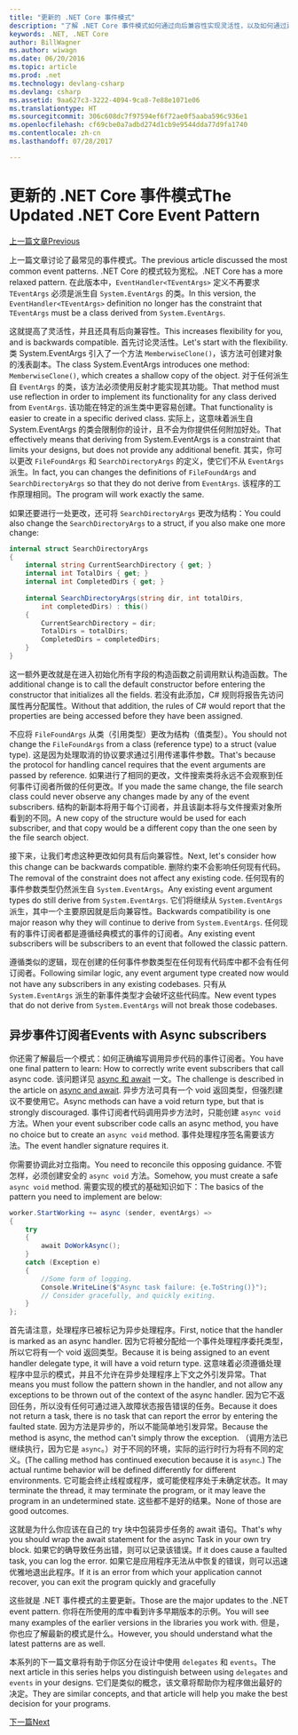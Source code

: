 ```yaml
---
title: "更新的 .NET Core 事件模式"
description: "了解 .NET Core 事件模式如何通过向后兼容性实现灵活性，以及如何通过异步订阅服务器实现安全事件处理。"
keywords: .NET, .NET Core
author: BillWagner
ms.author: wiwagn
ms.date: 06/20/2016
ms.topic: article
ms.prod: .net
ms.technology: devlang-csharp
ms.devlang: csharp
ms.assetid: 9aa627c3-3222-4094-9ca8-7e88e1071e06
ms.translationtype: HT
ms.sourcegitcommit: 306c608dc7f97594ef6f72ae0f5aaba596c936e1
ms.openlocfilehash: cf69cbe0a7adbd274d1cb9e9544dda77d9fa1740
ms.contentlocale: zh-cn
ms.lasthandoff: 07/28/2017

---
```


# <a name="the-updated-net-core-event-pattern"></a><span data-ttu-id="08a66-104">更新的 .NET Core 事件模式</span><span class="sxs-lookup"><span data-stu-id="08a66-104">The Updated .NET Core Event Pattern</span></span>

[<span data-ttu-id="08a66-105">上一篇文章</span><span class="sxs-lookup"><span data-stu-id="08a66-105">Previous</span></span>](event-pattern.md)

<span data-ttu-id="08a66-106">上一篇文章讨论了最常见的事件模式。</span><span class="sxs-lookup"><span data-stu-id="08a66-106">The previous article discussed the most common event patterns.</span></span> <span data-ttu-id="08a66-107">.NET Core 的模式较为宽松。</span><span class="sxs-lookup"><span data-stu-id="08a66-107">.NET Core has a more relaxed pattern.</span></span> <span data-ttu-id="08a66-108">在此版本中，`EventHandler<TEventArgs>` 定义不再要求 `TEventArgs` 必须是派生自 `System.EventArgs` 的类。</span><span class="sxs-lookup"><span data-stu-id="08a66-108">In this version, the `EventHandler<TEventArgs>` definition no longer has the constraint that `TEventArgs` must be a class derived from `System.EventArgs`.</span></span>

<span data-ttu-id="08a66-109">这就提高了灵活性，并且还具有后向兼容性。</span><span class="sxs-lookup"><span data-stu-id="08a66-109">This increases flexibility for you, and is backwards compatible.</span></span> <span data-ttu-id="08a66-110">首先讨论灵活性。</span><span class="sxs-lookup"><span data-stu-id="08a66-110">Let's start with the flexibility.</span></span> <span data-ttu-id="08a66-111">类 System.EventArgs 引入了一个方法 `MemberwiseClone()`，该方法可创建对象的浅表副本。</span><span class="sxs-lookup"><span data-stu-id="08a66-111">The class System.EventArgs introduces one method: `MemberwiseClone()`, which creates a shallow copy of the object.</span></span>
<span data-ttu-id="08a66-112">对于任何派生自 `EventArgs` 的类，该方法必须使用反射才能实现其功能。</span><span class="sxs-lookup"><span data-stu-id="08a66-112">That method must use reflection in order to implement its functionality for any class derived from `EventArgs`.</span></span> <span data-ttu-id="08a66-113">该功能在特定的派生类中更容易创建。</span><span class="sxs-lookup"><span data-stu-id="08a66-113">That functionality is easier to create in a specific derived class.</span></span> <span data-ttu-id="08a66-114">实际上，这意味着派生自 System.EventArgs 的类会限制你的设计，且不会为你提供任何附加好处。</span><span class="sxs-lookup"><span data-stu-id="08a66-114">That effectively means that deriving from System.EventArgs is a constraint that limits your designs, but does not provide any additional benefit.</span></span>
<span data-ttu-id="08a66-115">其实，你可以更改 `FileFoundArgs` 和 `SearchDirectoryArgs` 的定义，使它们不从 `EventArgs` 派生。</span><span class="sxs-lookup"><span data-stu-id="08a66-115">In fact, you can changes the definitions of `FileFoundArgs` and `SearchDirectoryArgs` so that they do not derive from `EventArgs`.</span></span>
<span data-ttu-id="08a66-116">该程序的工作原理相同。</span><span class="sxs-lookup"><span data-stu-id="08a66-116">The program will work exactly the same.</span></span>

<span data-ttu-id="08a66-117">如果还要进行一处更改，还可将 `SearchDirectoryArgs` 更改为结构：</span><span class="sxs-lookup"><span data-stu-id="08a66-117">You could also change the `SearchDirectoryArgs` to a struct, if you also make one more change:</span></span>

```csharp  
internal struct SearchDirectoryArgs  
{  
    internal string CurrentSearchDirectory { get; }  
    internal int TotalDirs { get; }  
    internal int CompletedDirs { get; }  
    
    internal SearchDirectoryArgs(string dir, int totalDirs, 
        int completedDirs) : this()  
    {  
        CurrentSearchDirectory = dir;  
        TotalDirs = totalDirs;  
        CompletedDirs = completedDirs;  
    }  
}  
```   

<span data-ttu-id="08a66-118">这一额外更改就是在进入初始化所有字段的构造函数之前调用默认构造函数。</span><span class="sxs-lookup"><span data-stu-id="08a66-118">The additional change is to call the default constructor before entering the constructor that initializes all the fields.</span></span> <span data-ttu-id="08a66-119">若没有此添加，C# 规则将报告先访问属性再分配属性。</span><span class="sxs-lookup"><span data-stu-id="08a66-119">Without that addition, the rules of C# would report that the properties are being accessed before they have been assigned.</span></span>

<span data-ttu-id="08a66-120">不应将 `FileFoundArgs` 从类（引用类型）更改为结构（值类型）。</span><span class="sxs-lookup"><span data-stu-id="08a66-120">You should not change the `FileFoundArgs` from a class (reference type) to a struct (value type).</span></span> <span data-ttu-id="08a66-121">这是因为处理取消的协议要求通过引用传递事件参数。</span><span class="sxs-lookup"><span data-stu-id="08a66-121">That's because the protocol for handling cancel requires that the event arguments are passed by reference.</span></span> <span data-ttu-id="08a66-122">如果进行了相同的更改，文件搜索类将永远不会观察到任何事件订阅者所做的任何更改。</span><span class="sxs-lookup"><span data-stu-id="08a66-122">If you made the same change, the file search class could never observe any changes made by any of the event subscribers.</span></span> <span data-ttu-id="08a66-123">结构的新副本将用于每个订阅者，并且该副本将与文件搜索对象所看到的不同。</span><span class="sxs-lookup"><span data-stu-id="08a66-123">A new copy of the structure would be used for each subscriber, and that copy would be a different copy than the one seen by the file search object.</span></span>

<span data-ttu-id="08a66-124">接下来，让我们考虑这种更改如何具有后向兼容性。</span><span class="sxs-lookup"><span data-stu-id="08a66-124">Next, let's consider how this change can be backwards compatible.</span></span>
<span data-ttu-id="08a66-125">删除约束不会影响任何现有代码。</span><span class="sxs-lookup"><span data-stu-id="08a66-125">The removal of the constraint does not affect any existing code.</span></span> <span data-ttu-id="08a66-126">任何现有的事件参数类型仍然派生自 `System.EventArgs`。</span><span class="sxs-lookup"><span data-stu-id="08a66-126">Any existing event argument types do still derive from `System.EventArgs`.</span></span>
<span data-ttu-id="08a66-127">它们将继续从 `System.EventArgs` 派生，其中一个主要原因就是后向兼容性。</span><span class="sxs-lookup"><span data-stu-id="08a66-127">Backwards compatibility is one major reason why they will continue to derive from `System.EventArgs`.</span></span> <span data-ttu-id="08a66-128">任何现有的事件订阅者都是遵循经典模式的事件的订阅者。</span><span class="sxs-lookup"><span data-stu-id="08a66-128">Any existing event subscribers will be subscribers to an event that followed the classic pattern.</span></span>

<span data-ttu-id="08a66-129">遵循类似的逻辑，现在创建的任何事件参数类型在任何现有代码库中都不会有任何订阅者。</span><span class="sxs-lookup"><span data-stu-id="08a66-129">Following similar logic, any event argument type created now would not have any subscribers in any existing codebases.</span></span> <span data-ttu-id="08a66-130">只有从 `System.EventArgs` 派生的新事件类型才会破坏这些代码库。</span><span class="sxs-lookup"><span data-stu-id="08a66-130">New event types that do not derive from `System.EventArgs` will not break those codebases.</span></span>

## <a name="events-with-async-subscribers"></a><span data-ttu-id="08a66-131">异步事件订阅者</span><span class="sxs-lookup"><span data-stu-id="08a66-131">Events with Async subscribers</span></span>

<span data-ttu-id="08a66-132">你还需了解最后一个模式：如何正确编写调用异步代码的事件订阅者。</span><span class="sxs-lookup"><span data-stu-id="08a66-132">You have one final pattern to learn: How to correctly write event subscribers that call async code.</span></span> <span data-ttu-id="08a66-133">该问题详见 [async 和 await](async.md) 一文。</span><span class="sxs-lookup"><span data-stu-id="08a66-133">The challenge is described in the article on [async and await](async.md).</span></span> <span data-ttu-id="08a66-134">异步方法可具有一个 void 返回类型，但强烈建议不要使用它。</span><span class="sxs-lookup"><span data-stu-id="08a66-134">Async methods can have a void return type, but that is strongly discouraged.</span></span> <span data-ttu-id="08a66-135">事件订阅者代码调用异步方法时，只能创建 `async void` 方法。</span><span class="sxs-lookup"><span data-stu-id="08a66-135">When your event subscriber code calls an async method, you have no choice but to create an `async void` method.</span></span> <span data-ttu-id="08a66-136">事件处理程序签名需要该方法。</span><span class="sxs-lookup"><span data-stu-id="08a66-136">The event handler signature requires it.</span></span>

<span data-ttu-id="08a66-137">你需要协调此对立指南。</span><span class="sxs-lookup"><span data-stu-id="08a66-137">You need to reconcile this opposing guidance.</span></span> <span data-ttu-id="08a66-138">不管怎样，必须创建安全的 `async void` 方法。</span><span class="sxs-lookup"><span data-stu-id="08a66-138">Somehow, you must create a safe `async void` method.</span></span> <span data-ttu-id="08a66-139">需要实现的模式的基础知识如下：</span><span class="sxs-lookup"><span data-stu-id="08a66-139">The basics of the pattern you need to implement are below:</span></span>

```csharp
worker.StartWorking += async (sender, eventArgs) =>
{
    try 
    {
        await DoWorkAsync();
    }
    catch (Exception e)
    {
        //Some form of logging.
        Console.WriteLine($"Async task failure: {e.ToString()}");
        // Consider gracefully, and quickly exiting.
    }
};
```

<span data-ttu-id="08a66-140">首先请注意，处理程序已被标记为异步处理程序。</span><span class="sxs-lookup"><span data-stu-id="08a66-140">First, notice that the handler is marked as an async handler.</span></span> <span data-ttu-id="08a66-141">因为它将被分配给一个事件处理程序委托类型，所以它将有一个 void 返回类型。</span><span class="sxs-lookup"><span data-stu-id="08a66-141">Because it is being assigned to an event handler delegate type, it will have a void return type.</span></span> <span data-ttu-id="08a66-142">这意味着必须遵循处理程序中显示的模式，并且不允许在异步处理程序上下文之外引发异常。</span><span class="sxs-lookup"><span data-stu-id="08a66-142">That means you must follow the pattern shown in the handler, and not allow any exceptions to be thrown out of the context of the async handler.</span></span> <span data-ttu-id="08a66-143">因为它不返回任务，所以没有任何可通过进入故障状态报告错误的任务。</span><span class="sxs-lookup"><span data-stu-id="08a66-143">Because it does not return a task, there is no task that can report the error by entering the faulted state.</span></span> <span data-ttu-id="08a66-144">因为方法是异步的，所以不能简单地引发异常。</span><span class="sxs-lookup"><span data-stu-id="08a66-144">Because the method is async, the method can't simply throw the exception.</span></span> <span data-ttu-id="08a66-145">（调用方法已继续执行，因为它是 `async`。）对于不同的环境，实际的运行时行为将有不同的定义。</span><span class="sxs-lookup"><span data-stu-id="08a66-145">(The calling method has continued execution because it is `async`.) The actual runtime behavior will be defined differently for different environments.</span></span> <span data-ttu-id="08a66-146">它可能会终止线程或程序，或可能使程序处于未确定状态。</span><span class="sxs-lookup"><span data-stu-id="08a66-146">It may terminate the thread, it may terminate the program, or it may leave the program in an undetermined state.</span></span> <span data-ttu-id="08a66-147">这些都不是好的结果。</span><span class="sxs-lookup"><span data-stu-id="08a66-147">None of those are good outcomes.</span></span>

<span data-ttu-id="08a66-148">这就是为什么你应该在自己的 try 块中包装异步任务的 await 语句。</span><span class="sxs-lookup"><span data-stu-id="08a66-148">That's why you should wrap the await statement for the async Task in your own try block.</span></span> <span data-ttu-id="08a66-149">如果它的确导致任务出错，则可以记录该错误。</span><span class="sxs-lookup"><span data-stu-id="08a66-149">If it does cause a faulted task, you can log the error.</span></span> <span data-ttu-id="08a66-150">如果它是应用程序无法从中恢复的错误，则可以迅速优雅地退出此程序。</span><span class="sxs-lookup"><span data-stu-id="08a66-150">If it is an error from which your application cannot recover, you can exit the program quickly and gracefully</span></span>

<span data-ttu-id="08a66-151">这些就是 .NET 事件模式的主要更新。</span><span class="sxs-lookup"><span data-stu-id="08a66-151">Those are the major updates to the .NET event pattern.</span></span> <span data-ttu-id="08a66-152">你将在所使用的库中看到许多早期版本的示例。</span><span class="sxs-lookup"><span data-stu-id="08a66-152">You will see many examples of the earlier versions in the libraries you work with.</span></span> <span data-ttu-id="08a66-153">但是，你也应了解最新的模式是什么。</span><span class="sxs-lookup"><span data-stu-id="08a66-153">However, you should understand what the latest patterns are as well.</span></span>

<span data-ttu-id="08a66-154">本系列的下一篇文章将有助于你区分在设计中使用 `delegates` 和 `events`。</span><span class="sxs-lookup"><span data-stu-id="08a66-154">The next article in this series helps you distinguish between using `delegates` and `events` in your designs.</span></span> <span data-ttu-id="08a66-155">它们是类似的概念，该文章将帮助你为程序做出最好的决定。</span><span class="sxs-lookup"><span data-stu-id="08a66-155">They are similar concepts, and that article will help you make the best decision for your programs.</span></span>

[<span data-ttu-id="08a66-156">下一篇</span><span class="sxs-lookup"><span data-stu-id="08a66-156">Next</span></span>](distinguish-delegates-events.md)

